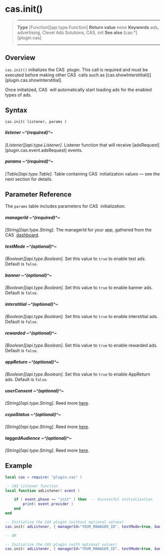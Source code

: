# cas.init()

> --------------------- ------------------------------------------------------------------------------------------
> __Type__              [Function][api.type.Function]
> __Return value__      none
> __Keywords__          ads, advertising, Clevel Ads Solutions, CAS, init
> __See also__          [cas.*][plugin.cas]
> --------------------- ------------------------------------------------------------------------------------------


## Overview

`cas.init()` initializes the CAS&nbsp; plugin. This call is required and must be executed before making other CAS&nbsp; calls such as [cas.showInterstitial()][plugin.cas.showInterstitial].

Once initialized, CAS&nbsp; will automatically start loading ads for the enabled types of ads.

## Syntax

    cas.init( listener, params )

##### listener ~^(required)^~
_[Listener][api.type.Listener]._ Listener function that will receive [adsRequest][plugin.cas.event.adsRequest] events.

##### params ~^(required)^~
_[Table][api.type.Table]._ Table containing CAS&nbsp; initialization values — see the next section for details.


## Parameter Reference

The `params` table includes parameters for CAS&nbsp; initialization.

##### managerId ~^(required)^~
_[String][api.type.String]._ The managerId for your app, gathered from the CAS&nbsp; [dashboard](https://cleveradssolutions.com/).

##### testMode ~^(optional)^~
_[Boolean][api.type.Boolean]._ Set this value to `true` to enable test ads. Default is `false`.

##### banner ~^(optional)^~
_[Boolean][api.type.Boolean]._ Set this value to `true` to enable banner ads. Default is `false`.

##### interstitial ~^(optional)^~
_[Boolean][api.type.Boolean]._ Set this value to `true` to enable interstitial ads. Default is `false`.

##### rewarded ~^(optional)^~
_[Boolean][api.type.Boolean]._ Set this value to `true` to enable rewarded ads. Default is `false`.

##### appReturn ~^(optional)^~
_[Boolean][api.type.Boolean]._ Set this value to `true` to enable AppReturn ads. Default is `false`.

##### userConsent ~^(optional)^~
_[String][api.type.String]._ Reed more [here](/docs/CleverAdsSolutions/setUserConsent.markdown).

##### ccpaStatus ~^(optional)^~
_[String][api.type.String]._ Reed more [here](/docs/CleverAdsSolutions/setCcpaStatus.markdown).

##### taggedAudience ~^(optional)^~
_[String][api.type.String]._ Reed more [here](/docs/CleverAdsSolutions/setTaggedAudience.markdown).

## Example

``````lua
local cas = require( "plugin.cas" )

-- CAS listener function
local function adListener( event )

	if ( event.phase == "init" ) then  -- Successful initialization
		print( event.provider )
	end
end

-- Initialize the CAS plugin (without optional values)
cas.init( adListener, { managerId="YOUR_MANAGER_ID", testMode=true, banner=true, interstitial=false, rewarded=true, appReturn=false } )

-- OR 

-- Initialize the CAS plugin (with optional values)
cas.init( adListener, { managerId="YOUR_MANAGER_ID", testMode=true, banner=true, interstitial=false, rewarded=true, appReturn=false, userConsent="accepted", ccpaStatus="opt_in_sale", taggedAudience="not_children" } )
``````
